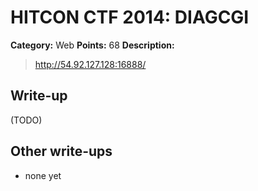 # HITCON CTF 2014: DIAGCGI

**Category:** Web
**Points:** 68
**Description:**

> http://54.92.127.128:16888/

## Write-up

(TODO)

## Other write-ups

* none yet
